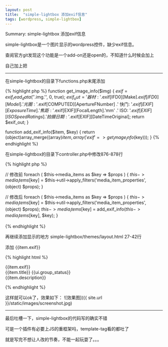 ```yaml
---
layout: post
title:  "simple-lightbox 添加exif信息"
tags: [wordpress, simple-lightbox]
---
```


Summary: simple-lightbox 添加exif信息


<!--summary-->

simple-lightbox是一个图片显示的wordpress控件，缺少exif信息。

查阅官方git发现这个功能是一个add-on还是open的，不知道什么时候会加上

自己加上把

---

在simple-lightbox的目录下functions.php末尾添加

{% highlight php %}
function get_image_info($img) {
    $exif = exif_read_data(''.$img.'', 0, true);
    $exif_out = '器材: '.$exif[IFD0][Make].$exif[IFD0][Model]
                .' 光圈: '.$exif[COMPUTED][ApertureFNumber]
                .' 快门: '.$exif[EXIF][ExposureTime]
                .' 焦距: '.$exif[EXIF][FocalLength].'mm'
                .' ISO: '.$exif[EXIF][ISOSpeedRatings]
                .' 拍摄日期: '.$exif[EXIF][DateTimeOriginal];
    return $exif_out;
}

function add_exif_info($item, $key) {
    return (object)array_merge((array)$item, array('exif' => get_image_info($key)));
}
{% endhighlight %}

在simple-lightbox的目录下controller.php中修改876-878行

{% highlight php %}

// 修改前
foreach ( $this->media_items as $key => $props ) {
    $this->media_items[$key] =  $this->util->apply_filters('media_item_properties', (object) $props);
}

// 修改后
foreach ( $this->media_items as $key => $props ) {
    $this->media_items[$key] =  $this->util->apply_filters('media_item_properties', (object) $props);
    $this->media_items[$key] = add_exif_info($this->media_items[$key], $key);
}

{% endhighlight %}

再继续添加显示的地方 simple-lightbox/themes/layout.html 27-42行

添加 {{item.exif}}

{% highlight html %}

<div class="slb_data_content">
    <div class="slb_data_desc">
        {{item.exif}}
    </div>
    <span class="slb_data_title">
        {{item.title}}
    </span>
    <span class="slb_group_status">
        {{ui.group_status}}
    </span>
    <div class="slb_data_desc">
        {{item.description}}
    </div>
</div>

{% endhighlight %}

这样就可以ok了，效果如下：
![效果图]({{ site.url }}/static/images/screenshot.jpg)

---
最后吐槽一下，simple-lightbox的代码写的确实不错

可是一个插件有必要上JS的重框架吗，template-tag看的都吐了

就是写完不想让人改的节奏，不能一起玩耍了。。。